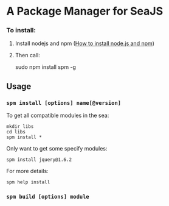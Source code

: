 A Package Manager for SeaJS
===


### To install:

1. Install nodejs and npm ([How to install node.js and npm](http://joyeur.com/2010/12/10/installing-node-and-npm/))
1. Then call:

    sudo npm install spm -g


Usage
---

### `spm install [options] name[@version]`

To get all compatible modules in the sea:

    mkdir libs
    cd libs
    spm install *

Only want to get some specify modules:

    spm install jquery@1.6.2

For more details:

    spm help install


### `spm build [options] module`

